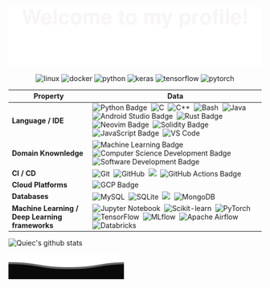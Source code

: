 ![](assets/Bottom_up.svg)

<!-- images -->

<p align="center">
  <img src="https://www.vectorlogo.zone/logos/linux/linux-icon.svg" alt="linux" width="40" height="40"/>
  <img src="https://www.vectorlogo.zone/logos/docker/docker-icon.svg" alt="docker" width="40" height="40"/> 
  <img src="https://www.vectorlogo.zone/logos/python/python-icon.svg" alt="python" width="40" height="40"/>
  <img src="https://github.com/valohai/ml-logos/blob/master/keras.svg" alt="keras" width="40" height="40"/> 
  <img src="https://www.vectorlogo.zone/logos/tensorflow/tensorflow-icon.svg" alt="tensorflow" width="40" height="40"/> 
  <img src="https://www.vectorlogo.zone/logos/pytorch/pytorch-icon.svg" alt="pytorch" width="40" height="40"/> 
</p>

<!--   my-skils -->

| Property                                        | Data                                                                                                                                                                                                                                                                                                                                                                                                                                                                                                                                                                                                                                                                                                                                                                                                                                                                                                                                                                                                                                                                                                                                                                                                                                                                                                                                                                                                                                                                                                                                                                                                                                                                                                                                                                                                                                                                                                                                                                  |
|-------------------------------------------------|-----------------------------------------------------------------------------------------------------------------------------------------------------------------------------------------------------------------------------------------------------------------------------------------------------------------------------------------------------------------------------------------------------------------------------------------------------------------------------------------------------------------------------------------------------------------------------------------------------------------------------------------------------------------------------------------------------------------------------------------------------------------------------------------------------------------------------------------------------------------------------------------------------------------------------------------------------------------------------------------------------------------------------------------------------------------------------------------------------------------------------------------------------------------------------------------------------------------------------------------------------------------------------------------------------------------------------------------------------------------------------------------------------------------------------------------------------------------------------------------------------------------------------------------------------------------------------------------------------------------------------------------------------------------------------------------------------------------------------------------------------------------------------------------------------------------------------------------------------------------------------------------------------------------------------------------------------------------------|
| **Language / IDE**                              | ![Python Badge](https://img.shields.io/badge/-Python-3776AB?style=flat&logo=Python&logoColor=white)&nbsp; ![C](https://img.shields.io/badge/-C-66CC66?style=flat&logo=C&logoColor=A8B9CC)&nbsp; ![C++](https://img.shields.io/badge/-C++-66CC66?style=flat&logo=C%2B%2B&logoColor=00599C)&nbsp; ![Bash](https://img.shields.io/badge/-Bash-444444?style=flat&logo=GnuBash)&nbsp; ![Java](https://img.shields.io/badge/-Java-007396?style=flat&logo=java&logoColor=white)&nbsp; ![Android Studio Badge](https://img.shields.io/badge/-Android%20Studio-00b8a9?style=flat&logo=android-studio&logoColor=blue)&nbsp; ![Rust Badge](https://img.shields.io/badge/-Rust-000000?style=flat&logo=rust&logoColor=white)&nbsp;![Neovim Badge](https://img.shields.io/badge/-Neovim-008080?style=flat&logo=neovim&logoColor=white)&nbsp; ![Solidity Badge](https://img.shields.io/badge/-Solidity-363636?style=flat&logo=solidity&logoColor=white)&nbsp; ![JavaScript Badge](https://img.shields.io/badge/-JavaScript-F7DF1E?style=flat&logo=javascript&logoColor=black)&nbsp; ![VS Code](https://img.shields.io/badge/-VS%20Code-007ACC?style=flat&logo=visual-studio-code&logoColor=white)&nbsp;                                                                                                 |
| **Domain Knownledge**                           | ![Machine Learning Badge](https://img.shields.io/badge/-Machine%20Learning-FF6600?style=flat&logoColor=white) ![Computer Science Development Badge](https://img.shields.io/badge/-Computer%20Science-FAB040?style=flat&logoColor=white)  ![Software Development Badge](https://img.shields.io/badge/-Software%20Development-00b8a9?style=flat&logoColor=white)                                                                                                                                                    |
| **CI / CD**                                     |  ![Git](https://img.shields.io/badge/-Git-004400?style=flat&logo=git)&nbsp; ![GitHub](https://img.shields.io/badge/-GitHub-444444?style=flat&logo=github)&nbsp; [![](https://img.shields.io/badge/-Docker-2496ED?style=flat&logo=docker&logoColor=white)](https://www.docker.com)&nbsp; ![GitHub Actions Badge](https://img.shields.io/badge/-GitHub_Actions-2088FF?style=flat&logo=github-actions&logoColor=white)&nbsp; |
| **Cloud Platforms** | ![GCP Badge](https://img.shields.io/badge/-Google%20Cloud%20Platform-4285F4?style=flat&logo=google-cloud&logoColor=white)&nbsp; |
| **Databases**                                   | ![MySQL](https://img.shields.io/badge/-MySQL-444444?style=flat&logo=MySQL)&nbsp; ![SQLite](https://img.shields.io/badge/-SQLite-444444?style=flat&logo=SQLite)&nbsp; [![](https://img.shields.io/badge/-PostgreSQL-336791?style=flat-square&logo=postgresql&logoColor=white)](https://www.postgresql.org)&nbsp; ![MongoDB](https://img.shields.io/badge/-MongoDB-4DB33D?style=flat&logo=mongodb&logoColor=white) |                         
| **Machine Learning / Deep Learning frameworks** | ![Jupyter Notebook](http://img.shields.io/badge/-Jupyter%20Notebook-eee?style=flat&logo=jupyter&logoColor=F37626)&nbsp; ![Scikit-learn](http://img.shields.io/badge/-Scikit--Learn-eee?style=flat&logo=scikit-learn&logoColor=e26d00)&nbsp; ![PyTorch](http://img.shields.io/badge/-PyTorch-eee?style=flat&logo=pytorch&logoColor=EE4C2C)&nbsp; ![TensorFlow](http://img.shields.io/badge/-TensorFlow-eee?style=flat&logo=tensorflow&logoColor=FF6F00)&nbsp; ![MLflow](https://img.shields.io/badge/-MLflow-0194E2?style=flat&logo=mlflow&logoColor=white)&nbsp; ![Apache Airflow](https://img.shields.io/badge/-Apache%20Airflow-017CEE?style=flat&logo=apache-airflow&logoColor=white)&nbsp; ![Databricks](https://img.shields.io/badge/-Databricks-FF3621?style=flat&logo=databricks&logoColor=white)&nbsp; |

<!--   stats + languages -->

![Quiec's github stats](https://github-readme-stats.vercel.app/api/top-langs/?username=VHursevich&theme=radical&layout=compact&hide=Jupyter+Notebook,CSS) 

![](assets/Bottom_down.svg)
